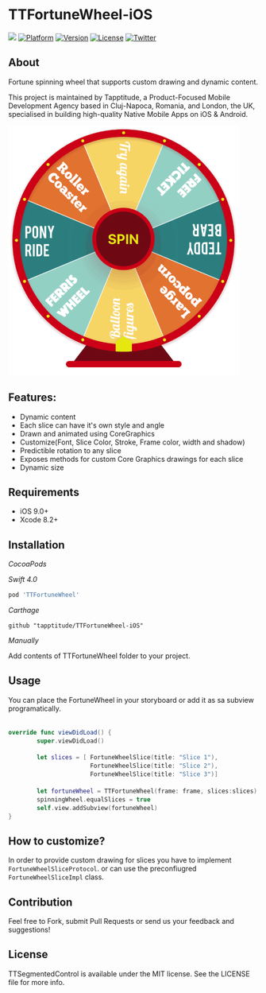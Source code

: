 # TTFortuneWheel-iOS

![](https://img.shields.io/badge/Swift-4.0-green.svg?style=flat)
[![Platform](https://img.shields.io/cocoapods/p/TTFortuneWheel.svg)](https://cocoapods.org/pods/TTFortuneWheel)
[![Version](https://img.shields.io/cocoapods/v/TTFortuneWheel.svg)](https://cocoapods.org/pods/TTFortuneWheel)
[![License](https://img.shields.io/cocoapods/l/TTFortuneWheel.svg?style=flat)](http://cocoapods.org/pods/TTFortuneWheel)
[![Twitter](https://img.shields.io/badge/Twitter-@Tapptitude-blue.svg?style=flat)](http://twitter.com/Tapptitude)

## About
Fortune spinning wheel that supports custom drawing and dynamic content.

This project is maintained by Tapptitude, a Product-Focused Mobile Development Agency based in Cluj-Napoca, Romania, and London, the UK, specialised in building high-quality Native Mobile Apps on iOS & Android. 

![](Resources/example1.gif)

## Features:
- Dynamic content 
- Each slice can have it's own style and angle 
- Drawn and animated using CoreGraphics
- Customize(Font, Slice Color, Stroke, Frame color, width and shadow) 
- Predictible rotation to any slice 
- Exposes methods for custom Core Graphics drawings for each slice 
- Dynamic size

## Requirements

- iOS 9.0+
- Xcode 8.2+

## Installation

_CocoaPods_

_Swift 4.0_

```ruby
pod 'TTFortuneWheel'
```

_Carthage_

```
github "tapptitude/TTFortuneWheel-iOS"
```

_Manually_

Add contents of TTFortuneWheel folder to your project. 

## Usage

You can place the FortuneWheel in your storyboard or add it as sa subview programatically. 

```swift

override func viewDidLoad() {
        super.viewDidLoad()
        
        let slices = [ FortuneWheelSlice(title: "Slice 1"),
                       FortuneWheelSlice(title: "Slice 2"),
                       FortuneWheelSlice(title: "Slice 3")]
        
        let fortuneWheel = TTFortuneWheel(frame: frame, slices:slices)
        spinningWheel.equalSlices = true
        self.view.addSubview(fortuneWheel)        
}
```
## How to customize?

In order to provide custom drawing for slices you have to implement `FortuneWheelSliceProtocol`. 
or can use the preconfiugred `FortuneWheelSliceImpl` class.

## Contribution

Feel free to Fork, submit Pull Requests or send us your feedback and suggestions!


## License

TTSegmentedControl is available under the MIT license. See the LICENSE file for more info.
